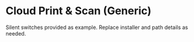 # Cloud Print & Scan (Generic)
Silent switches provided as example. Replace installer and path details as needed.
